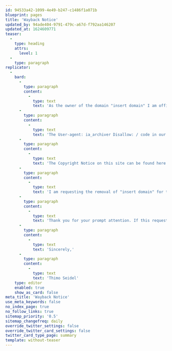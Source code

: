 ```yaml
---
id: 94533a42-1099-4e49-b247-c1486f1a071b
blueprint: pages
title: 'Wayback Notice'
updated_by: 94ade404-9791-479c-a67d-f792aa146207
updated_at: 1624609771
teaser:
  -
    type: heading
    attrs:
      level: 1
  -
    type: paragraph
replicator:
  -
    bard:
      -
        type: paragraph
        content:
          -
            type: text
            text: 'As the owner of the domain "insert domain" I am officially requesting the immediate removal of the "insert domain" domain and all of the subpages from web.archive.org and the Internet Archive Wayback Machine.'
      -
        type: paragraph
        content:
          -
            type: text
            text: 'The User-agent: ia_archiver Disallow: / code in our robots.txt file is not being followed.'
      -
        type: paragraph
        content:
          -
            type: text
            text: 'The Copyright Notice on this site can be found here on "insert domain" and every subpage in the footer.'
      -
        type: paragraph
        content:
          -
            type: text
            text: 'I am requesting the removal of "insert domain" for the entire time in which the page has been archived (i.e. all existing records in your database) including today and all days going forward.'
      -
        type: paragraph
        content:
          -
            type: text
            text: 'Thank you for your prompt attention. If this request is not followed upon I will have to file a formal DMCA claim, which I would like to avoid.'
      -
        type: paragraph
        content:
          -
            type: text
            text: 'Sincerely,'
      -
        type: paragraph
        content:
          -
            type: text
            text: 'Thimo Seidel'
    type: editor
    enabled: true
    show_as_card: false
meta_title: 'Wayback Notice'
use_meta_keywords: false
no_index_page: true
no_follow_links: true
sitemap_priority: '0.5'
sitemap_changefreq: daily
override_twitter_settings: false
override_twitter_card_settings: false
twitter_card_type_page: summary
template: without-teaser
---
```

